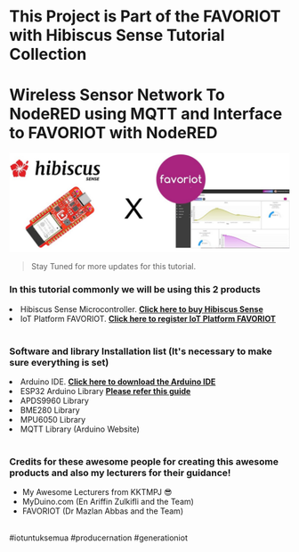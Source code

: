 # This Project is Part of the FAVORIOT with Hibiscus Sense Tutorial Collection
# Wireless Sensor Network To NodeRED using MQTT and Interface to FAVORIOT with NodeRED

  <p align="center"><img src="https://github.com/Coderakid01/Medias/blob/main/coverpage1.jpg" width="900"></a></p>
  
  >Stay Tuned for more updates for this tutorial.
   
  <h3>In this tutorial commonly we will be using this 2 products</h3>
  <li>Hibiscus Sense Microcontroller. <b><a href="https://myduino.com/product/myd-036/" target="_blank"> Click here to buy Hibiscus Sense</a></b></li>
  <li>IoT Platform FAVORIOT. <b><a href="https://platform.favoriot.com/v2/login" target="_blank"> Click here to register IoT Platform FAVORIOT</a></b></li>
  
  </br>
  
  <h3>Software and library Installation list (It's necessary to make sure everything is set)</h3>

  <li>Arduino IDE. <b><a href="https://www.arduino.cc/en/Main/Software_" target="_blank"> Click here to download the Arduino IDE</a></b></li>
  <li>ESP32 Arduino Library <b><a href="https://github.com/espressif/arduino-esp32" target="_blank"> Please refer this guide </a></b></li>
  <li> APDS9960 Library </li>
  <li> BME280 Library </li>  
  <li> MPU6050 Library </li>
  <li> MQTT Library (Arduino Website) </li>
  </br>
  
  
<h3>Credits for these awesome people for creating this awesome products and also my lecturers for their guidance!</h3>

<ul>
  <li> My Awesome Lecturers from KKTMPJ 😎 </li>
  <li> MyDuino.com  (En Ariffin Zulkifli and the Team)</li>
  <li> FAVORIOT (Dr Mazlan Abbas and the Team)</li>
</ul>

</br>

<footer> #iotuntuksemua #producernation #generationiot </footer>
